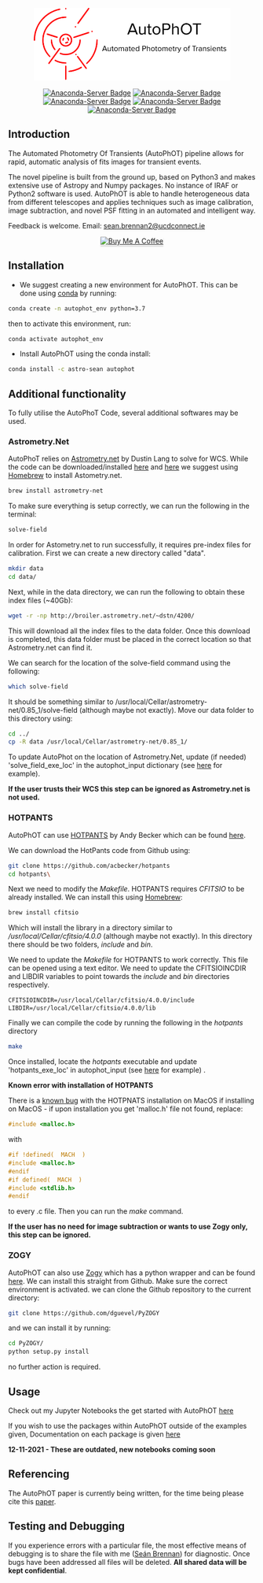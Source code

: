 <p align="center">
  <img src=https://github.com/Astro-Sean/autophot/blob/master/logo.png>
</p>
<div align="center">

[![Anaconda-Server Badge](https://anaconda.org/astro-sean/autophot/badges/version.svg)](https://anaconda.org/astro-sean/autophot) [![Anaconda-Server Badge](https://anaconda.org/astro-sean/autophot/badges/latest_release_date.svg)](https://anaconda.org/astro-sean/autophot) [![Anaconda-Server Badge](https://anaconda.org/astro-sean/autophot/badges/license.svg)](https://anaconda.org/astro-sean/autophot) [![Anaconda-Server Badge](https://anaconda.org/astro-sean/autophot/badges/downloads.svg)](https://anaconda.org/astro-sean/autophot ) [![Anaconda-Server Badge](https://anaconda.org/astro-sean/autophot/badges/installer/conda.svg)](https://conda.anaconda.org/astro-sean)

</div>

## Introduction

The Automated Photometry Of Transients (AutoPhOT) pipeline allows for rapid, automatic analysis of fits images for transient events.

The novel pipeline is built from the ground up, based on Python3 and makes extensive use of Astropy and Numpy packages. No instance of IRAF or Python2 software is used. AutoPhOT is able to handle heterogeneous data from different telescopes and applies techniques such as image calibration, image subtraction, and novel PSF fitting in an automated and intelligent way.

Feedback is welcome. Email: sean.brennan2@ucdconnect.ie

<p align="center">
  <a href="https://www.buymeacoffee.com/astrosean" target="_blank"><img src="https://www.buymeacoffee.com/assets/img/custom_images/orange_img.png" alt="Buy Me A Coffee" style="height: 41px !important;width: 174px !important;box-shadow: 0px 3px 2px 0px rgba(190, 190, 190, 0.5) !important;-webkit-box-shadow: 0px 3px 2px 0px rgba(190, 190, 190, 0.5) !important;" ></a>
</p>


## Installation

* We suggest creating a new environment for AutoPhOT. This can be done using [conda](https://docs.conda.io/en/latest/) by running:

```bash
conda create -n autophot_env python=3.7
```

then to activate this environment, run:

```bash
conda activate autophot_env
```

* Install AutoPhOT using the conda install:

```bash
conda install -c astro-sean autophot
```

## Additional functionality

To fully utilise the AutoPhoT Code, several additional softwares may be used.

<h3>Astrometry.Net</h3>

AutoPhoT relies on [Astrometry.net](https://arxiv.org/abs/0910.2233) by Dustin Lang to solve for WCS. While the code can be downloaded/installed [here](http://astrometry.net/doc/readme.html) and [here](http://astrometry.net/doc/build.html#build.) we suggest using [Homebrew](https://brew.sh/) to install Astometry.net.

```bash
brew install astrometry-net
```
To make sure everything is setup correctly, we can run the following in the terminal:

```bash
solve-field
```

In order for Astometry.net to run successfully, it requires pre-index files for calibration. First we can create a new directory called "data".

```bash
mkdir data
cd data/
```

Next, while in the data directory, we can run the following to obtain these index files (~40Gb):

```bash
wget -r -np http://broiler.astrometry.net/~dstn/4200/
```

This will download all the index files to the data folder. Once this download is completed, this data folder must be placed in the correct location so that Astrometry.net can find it.

We can search for the location of the solve-field command using the following:

```bash
which solve-field
```

It should be something similar to /usr/local/Cellar/astrometry-net/0.85_1/solve-field (although maybe not exactly). Move our data folder to this directory using:

```bash
cd ../
cp -R data /usr/local/Cellar/astrometry-net/0.85_1/
```

To update AutoPhot on the location of Astrometry.Net,  update (if needed) 'solve_field_exe_loc' in the autophot_input dictionary (see [here](https://github.com/Astro-Sean/autophot/blob/master/autophot_example.ipynb) for example).

**If the user trusts their WCS this step can be ignored as Astrometry.net is not used.**

<h3>HOTPANTS</h3>

AutoPhOT can use  [HOTPANTS](http://www.ascl.net/1504.004) by Andy Becker which can be found [here](https://github.com/acbecker/hotpants).

We can download the HotPants code from Github using:

```bash
git clone https://github.com/acbecker/hotpants
cd hotpants\
```
Next we need to modify the *Makefile*. HOTPANTS requires *CFITSIO* to be already installed. We can install this using [Homebrew](https://formulae.brew.sh/formula/cfitsio):

 ```bash
brew install cfitsio
 ```

Which will install the library in a directory similar to */usr/local/Cellar/cfitsio/4.0.0* (although maybe not exactly). In this directory there should be two folders, *include* and *bin*.

We need to update the *Makefile* for HOTPANTS to work correctly. This file can be opened using a text editor. We need to update the CFITSIOINCDIR and LIBDIR variables to point towards the *include* and *bin* directories respectively.

```
CFITSIOINCDIR=/usr/local/Cellar/cfitsio/4.0.0/include
LIBDIR=/usr/local/Cellar/cfitsio/4.0.0/lib
```

Finally we can compile the code by running the following in the *hotpants* directory

```bash
make
```


Once installed, locate the *hotpants* executable and update 'hotpants_exe_loc' in autophot_input (see [here](https://github.com/Astro-Sean/autophot/blob/master/autophot_example.ipynb) for example) .

**Known error with installation of HOTPANTS**

There is a [known bug](https://github.com/acbecker/hotpants/issues/4) with the HOTPNATS installation on MacOS if installing on MacOS - if upon installation you get 'malloc.h' file not found, replace:

```c
#include <malloc.h>
```
with
 ```c
 #if !defined(  MACH  )
 #include <malloc.h>
 #endif
 #if defined(  MACH  )
 #include <stdlib.h>
 #endif
```
to every .c file. Then you can run the *make* command.


**If the user has no need for image subtraction or wants to use Zogy only, this step can be ignored.**

<h3>ZOGY</h3>

AutoPhOT can also use [Zogy](https://arxiv.org/abs/1601.02655) which has a python wrapper and can be found [here](https://github.com/dguevel/PyZOGY). We can install this straight from Github. Make sure the correct environment is activated. we can clone the Github repository to the current directory:

```bash
git clone https://github.com/dguevel/PyZOGY
```

and we can install it by running:
```bash
cd PyZOGY/
python setup.py install
```

no further action is required.


## Usage

Check out my Jupyter Notebooks the get started with AutoPhOT [here](https://github.com/Astro-Sean/autophot/tree/master/example_notebooks)

If you wish to use the packages within AutoPhOT outside of the examples given, Documentation on each package is given [here](https://autophot.readthedocs.io/en/latest/)

**12-11-2021 - These are outdated, new notebooks coming soon**

## Referencing

The AutoPhOT paper is currently being written, for the time being please cite this [paper](https://arxiv.org/abs/2102.09572).

## Testing and Debugging

If you experience errors with a particular file, the most effective means of debugging is to share the file with me ([Seán Brennan](mailto:sean.brennan2@ucdconnect.ie?subject=AutoPhOT)) for diagnostic. Once bugs have been addressed all files will be deleted. **All shared data will be kept confidential**.
